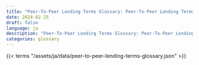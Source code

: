 ```yaml
---
title: "Peer-To-Peer Lending Terms Glossary: Peer-To-Peer Lending Terms in 2024"  
date: 2024-02-25
draft: false
language: ja
description: "Peer-To-Peer Lending Terms Glossary: Peer-To-Peer Lending Terms in 2024 | Peer-To-Peer Lending Terms Glossary"
categories: glossary
---
```


{{< terms "/assets/ja/data/peer-to-peer-lending-terms-glossary.json" >}}